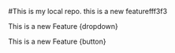 #This is my local repo.
this is a new featurefff3f3

<p>This is a new Feature {dropdown}</p>

<p>This is a new Feature {button}</p>

